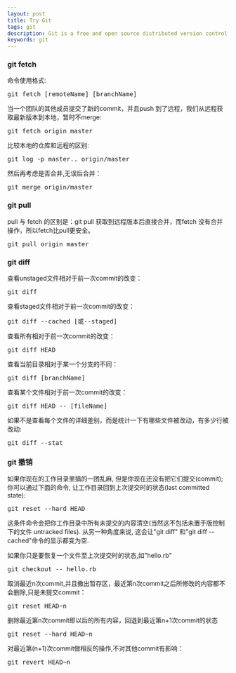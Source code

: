```yaml
---
layout: post 
title: Try Git
tags: git
description: Git is a free and open source distributed version control system.
keywords: git
---
```

<h3>git fetch</h3>
<p>命令使用格式:</p>

<pre>
git fetch [remoteName] [branchName]
</pre>

<p>当一个团队的其他成员提交了新的commit，并且push 到了远程，我们从远程获取最新版本到本地，暂时不merge:</p>

<pre>
git fetch origin master
</pre>

<p>比较本地的仓库和远程的区别:</p>

<pre>
git log -p master.. origin/master
</pre>

<p>然后再考虑是否合并,无误后合并：</p>

<pre>
git merge origin/master
</pre>

<h3>git pull</h3>
<p>pull 与 fetch 的区别是：git pull 获取到远程版本后直接合并，而fetch 没有合并操作，所以fetch比pull更安全。</p>

<pre>
git pull origin master
</pre>

<h3>git diff</h3>
<p>查看unstaged文件相对于前一次commit的改变：</p>

<pre>
git diff
</pre>

<p>查看staged文件相对于前一次commit的改变：</p>

<pre>
git diff --cached [或--staged]
</pre>

<p>查看所有相对于前一次commit的改变：</p>

<pre>
git diff HEAD
</pre>

<p>查看当前目录相对于某一个分支的不同：</p>

<pre>
git diff [branchName]
</pre>

<p>查看某个文件相对于前一次commit的改变：</p>

<pre>
git diff HEAD -- [fileName]
</pre>

<p>如果不是查看每个文件的详细差别，而是统计一下有哪些文件被改动，有多少行被改动:</p>

<pre>
git diff --stat
</pre>

<h3>git 撤销</h3>
<p>如果你现在的工作目录里搞的一团乱麻, 但是你现在还没有把它们提交(commit); 你可以通过下面的命令, 让工作目录回到上次提交时的状态(last committed state):</p>

<pre>
git reset --hard HEAD
</pre>

<p>这条件命令会把你工作目录中所有未提交的内容清空(当然这不包括未置于版控制下的文件 untracked files). 从另一种角度来说, 这会让"git diff" 和"git diff --cached"命令的显示都变为空.</p>
<p>如果你只是要恢复一个文件至上次提交时的状态,如"hello.rb"</p>

<pre>
git checkout -- hello.rb
</pre>

<p>取消最近n次commit,并且撤出暂存区，最近第n次commit之后所修改的内容都不会删除,只是未提交commit：</p>

<pre>
git reset HEAD~n
</pre>

<p>删除最近第n次commit即以后的所有内容，回退到最近第n+1次commit的状态</p>

<pre>
git reset --hard HEAD~n
</pre>

<p>对最近第(n+1)次commit做相反的操作,不对其他commit有影响：</p>

<pre>
git revert HEAD~n
</pre>
